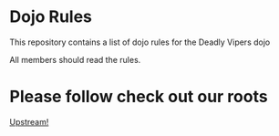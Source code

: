 # Dojo Rules

This repository contains a list of dojo rules for the Deadly Vipers dojo

All members should read the rules.

# Please follow check out our roots

[Upstream!](https://github.com/deadlyvipers)


